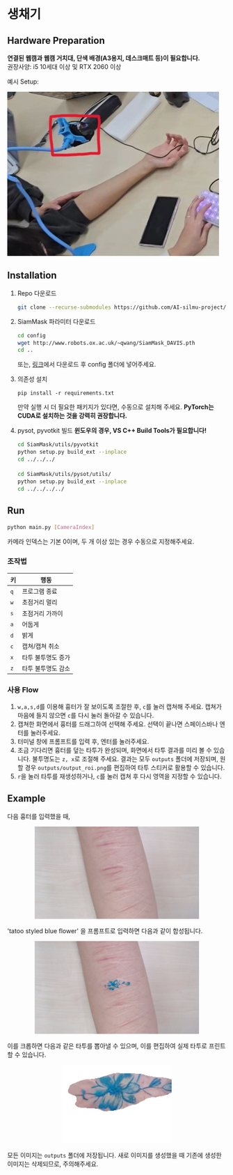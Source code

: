 # 생채기

## Hardware Preparation
**연결된 웹캠과 웹캠 거치대, 단색 배경(A3용지, 데스크매트 등)이 필요합니다.**<br>
권장사양: i5 10세대 이상 및 RTX 2060 이상

예시 Setup:

![setup](images/setup.jpg)


## Installation

1. Repo 다운로드
    ```bash
    git clone --recurse-submodules https://github.com/AI-silmu-project/Kizuato_Collection.git
    ```
2. SiamMask 파라미터 다운로드
    ```bash
    cd config
    wget http://www.robots.ox.ac.uk/~qwang/SiamMask_DAVIS.pth
    cd ..
    ```
    또는, [링크](http://www.robots.ox.ac.uk/~qwang/SiamMask_DAVIS.pth)에서 다운로드 후 config 폴더에 넣어주세요.

3. 의존성 설치
    ```
    pip install -r requirements.txt
    ```
    만약 실행 시 더 필요한 패키지가 있다면, 수동으로 설치해 주세요. **PyTorch는 CUDA로 설치하는 것을 강력히 권장합니다.**
    
4. pysot, pyvotkit 빌드 
    **윈도우의 경우, VS C++ Build Tools가 필요합니다!**
    ```bash
    cd SiamMask/utils/pyvotkit
    python setup.py build_ext --inplace
    cd ../../../

    cd SiamMask/utils/pysot/utils/
    python setup.py build_ext --inplace
    cd ../../../../
    ```

## Run
```bash
python main.py [CameraIndex]
```
카메라 인덱스는 기본 0이며, 두 개 이상 있는 경우 수동으로 지정해주세요.

### 조작법
|키|행동|
|---|---|
|`q`| 프로그램 종료|
|`w`| 초점거리 멀리|
|`s`| 초점거리 가까이|
|`a`| 어둡게|
|`d`| 밝게|
|`c`| 캡쳐/캡쳐 취소|
|`x`| 타투 불투명도 증가|
|`z`| 타투 불투명도 감소|

### 사용 Flow

1. `w,a,s,d`를 이용해 흉터가 잘 보이도록 조절한 후, `c`를 눌러 캡쳐해 주세요. 캡쳐가 마음에 들지 않으면 `c`를 다시 눌러 돌아갈 수 있습니다.
2. 캡쳐한 화면에서 흉터를 드래그하여 선택해 주세요. 선택이 끝나면 스페이스바나 엔터를 눌러주세요.
3. 터미널 창에 프롬프트를 입력 후, 엔터를 눌러주세요.
4. 조금 기다리면 흉터를 덮는 타투가 완성되며, 화면에서 타투 결과를 미리 볼 수 있습니다. 불투명도는 `z, x`로 조절해 주세요. 결과는 모두 `outputs` 폴더에 저장되며, 원할 경우 `outputs/output_roi.png`를 편집하여 타투 스티커로 활용할 수 있습니다.
5. `r`을 눌러 타투를 재생성하거나, `c`를 눌러 캡쳐 후 다시 영역을 지정할 수 있습니다.

## Example
다음 흉터를 입력했을 때,
<div style="text-align:center"><img src="images/image.png" style="width:75%"></div>

'tatoo styled blue flower' 을 프롬프트로 입력하면 다음과 같이 합성됩니다.
<div style="text-align:center"><img src="images/output_overlay.png" style="width:75%"></div>

이를 크롭하면 다음과 같은 타투를 뽑아낼 수 있으며, 이를 편집하여 실제 타투로 프린트할 수 있습니다.
<div style="text-align:center"><img src="images/output_roi.png" style="width:50%"></div>

모든 이미지는 `outputs` 폴더에 저장됩니다. 새로 이미지를 생성했을 때 기존에 생성한 이미지는 삭제되므로, 주의해주세요.

